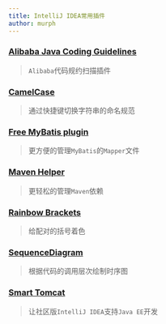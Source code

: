 ```yaml
---
title: IntelliJ IDEA常用插件
author: murph
---
```


### [Alibaba Java Coding Guidelines](https://plugins.jetbrains.com/plugin/10046-alibaba-java-coding-guidelines/)

> `Alibaba`代码规约扫描插件

### [CamelCase](https://plugins.jetbrains.com/plugin/7160-camelcase/)

> 通过快捷键切换字符串的命名规范

### [Free MyBatis plugin](https://plugins.jetbrains.com/plugin/8321-free-mybatis-plugin/)

> 更方便的管理`MyBatis`的`Mapper`文件

### [Maven Helper](https://plugins.jetbrains.com/plugin/7179-maven-helper/)

> 更轻松的管理`Maven`依赖

### [Rainbow Brackets](https://plugins.jetbrains.com/plugin/10080-rainbow-brackets/)

> 给配对的括号着色

### [SequenceDiagram](https://plugins.jetbrains.com/plugin/8286-sequencediagram/)

> 根据代码的调用层次绘制时序图

### [Smart Tomcat](https://plugins.jetbrains.com/plugin/9492-smart-tomcat/)

> 让社区版`IntelliJ IDEA`支持`Java EE`开发